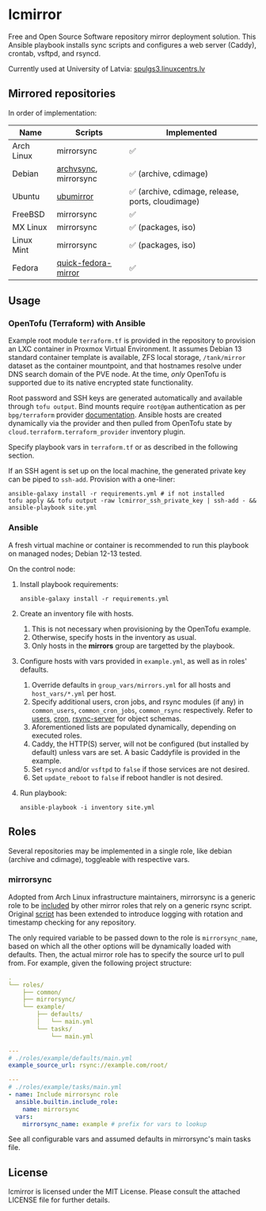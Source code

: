 # lcmirror

Free and Open Source Software repository mirror deployment solution. This Ansible playbook installs sync scripts and configures a web server (Caddy), crontab, vsftpd, and rsyncd.

Currently used at University of Latvia: [spulgs3.linuxcentrs.lv](https://spulgs3.linuxcentrs.lv/)

## Mirrored repositories

In order of implementation:

| Name       | Scripts                                                                 | Implemented                                      |
| ---------- | ----------------------------------------------------------------------- | ------------------------------------------------ |
| Arch Linux | mirrorsync                                                              | ✅                                                |
| Debian     | [archvsync](https://salsa.debian.org/mirror-team/archvsync), mirrorsync | ✅ (archive, cdimage)                             |
| Ubuntu     | [ubumirror](https://github.com/rolowilde/ubumirror)                     | ✅ (archive, cdimage, release, ports, cloudimage) |
| FreeBSD    | mirrorsync                                                              | ✅                                                |
| MX Linux   | mirrorsync                                                              | ✅ (packages, iso)                                |
| Linux Mint | mirrorsync                                                              | ✅ (packages, iso)                                |
| Fedora     | [quick-fedora-mirror](https://pagure.io/quick-fedora-mirror)            | ✅                                                |

## Usage

### OpenTofu (Terraform) with Ansible

Example root module `terraform.tf` is provided in the repository to provision an LXC container in Proxmox Virtual Environment. It assumes Debian 13 standard container template is available, ZFS local storage, `/tank/mirror` dataset as the container mountpoint, and that hostnames resolve under DNS search domain of the PVE node. At the time, *only* OpenTofu is supported due to its native encrypted state functionality.

Root password and SSH keys are generated automatically and available through `tofu output`. Bind mounts require `root@pam` authentication as per `bpg/terraform` provider [documentation](https://github.com/bpg/terraform-provider-proxmox/blob/a514610afb6f0b35f6bcfb9366eaf565c35b76fd/docs/resources/virtual_environment_container.md#example-usage). Ansible hosts are created dynamically via the provider and then pulled from OpenTofu state by `cloud.terraform.terraform_provider` inventory plugin.

Specify playbook vars in `terraform.tf` or as described in the following section.

If an SSH agent is set up on the local machine, the generated private key can be piped to `ssh-add`. Provision with a one-liner:

```shell
ansible-galaxy install -r requirements.yml # if not installed
tofu apply && tofu output -raw lcmirror_ssh_private_key | ssh-add - && ansible-playbook site.yml
```

### Ansible

A fresh virtual machine or container is recommended to run this playbook on managed nodes; Debian 12-13 tested.

On the control node:

1. Install playbook requirements:

    ```shell
    ansible-galaxy install -r requirements.yml
    ```

2. Create an inventory file with hosts.
   1. This is not necessary when provisioning by the OpenTofu example.
   2. Otherwise, specify hosts in the inventory as usual.
   3. Only hosts in the **mirrors** group are targetted by the playbook.

3. Configure hosts with vars provided in `example.yml`, as well as in roles' defaults.
   1. Override defaults in `group_vars/mirrors.yml` for all hosts and `host_vars/*.yml` per host.
   2. Specify additional users, cron jobs, and rsync modules (if any) in `common_users`, `common_cron_jobs`, `common_rsync` respectively. Refer to [users](https://github.com/robertdebock/ansible-role-users/tree/bb7b2b743eded04b9f5a7727682b75cea5249a50?tab=readme-ov-file#example-playbook), [cron](https://github.com/robertdebock/ansible-role-cron/tree/8dc5dceeae3bfdeb9a37c76d0cd709fb40ea7267?tab=readme-ov-file#example-playbook), [rsync-server](https://github.com/infOpen/ansible-role-rsync-server/tree/18a2ba608f7e6fd712cedc3a77c14a0b5653e556?tab=readme-ov-file#manage-rsync-configuration) for object schemas.
   3. Aforementioned lists are populated dynamically, depending on executed roles.
   4. Caddy, the HTTP(S) server, will not be configured (but installed by default) unless vars are set. A basic Caddyfile is provided in the example.
   5. Set `rsyncd` and/or `vsftpd` to `false` if those services are not desired.
   6. Set `update_reboot` to `false` if reboot handler is not desired.

4. Run playbook:

    ```shell
    ansible-playbook -i inventory site.yml
    ```

## Roles

Several repositories may be implemented in a single role, like debian (archive and cdimage), toggleable with respective vars.

### mirrorsync

Adopted from Arch Linux infrastructure maintainers, mirrorsync is a generic role to be [included](https://docs.ansible.com/ansible/latest/collections/ansible/builtin/include_role_module.html) by other mirror roles that rely on a generic rsync script. Original [script](https://gitlab.archlinux.org/archlinux/infrastructure/-/blob/1d5dbcd5819c4e9a340c1427fba0e0552c790fd2/roles/mirrorsync/templates/mirrorsync.j2) has been extended to introduce logging with rotation and timestamp checking for any repository.

The only required variable to be passed down to the role is `mirrorsync_name`, based on which all the other options will be dynamically loaded with defaults. Then, the actual mirror role has to specify the source url to pull from. For example, given the following project structure:

```yaml
.
└── roles/
    ├── common/
    ├── mirrorsync/
    └── example/
        ├── defaults/
        │   └── main.yml
        └── tasks/
            └── main.yml

---
# ./roles/example/defaults/main.yml
example_source_url: rsync://example.com/root/

---
# ./roles/example/tasks/main.yml
- name: Include mirrorsync role
  ansible.builtin.include_role:
    name: mirrorsync
  vars:
    mirrorsync_name: example # prefix for vars to lookup
```

See all configurable vars and assumed defaults in mirrorsync's main tasks file.

## License

lcmirror is licensed under the MIT License. Please consult the attached LICENSE file for further details.
